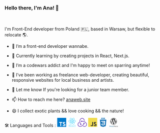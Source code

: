 ### Hello there, I'm Ana! 👋
<br> </br>
I'm Front-End developer from Poland 🇵🇱, based in Warsaw, but flexible to relocate 🌎.

- 🚧 I’m a front-end developer wannabe. 
- 🌱 Currently learning by creating projects in React, Next.js.
- 👯 I’m a codewars addict and I'm happy to meet on sparring anytime!
- 🤔 I’ve been working as freelance web-developer, creating beautiful, responsive websites for local business and artists.

- 💬 Let me know If you're looking for a junior team member. 
- 📫 How to reach me here? <a href="mailto: http://anaweb.site"> anaweb.site </a>
- 😄 I collect exotic plants && love cooking && the nature!

🛠️ Languages and Tools :
<span>
<img style="width: 30px" src="https://github.com/devicons/devicon/blob/master/icons/typescript/typescript-original.svg">
<img style="width: 30px" src="https://github.com/devicons/devicon/blob/master/icons/react/react-original-wordmark.svg">
<img style="width: 30px" src="https://github.com/devicons/devicon/blob/master/icons/redux/redux-original.svg">
<img style="width: 30px" src="https://github.com/devicons/devicon/blob/master/icons/javascript/javascript-original.svg">
<img style="width: 30px" src="https://github.com/devicons/devicon/blob/master/icons/css3/css3-plain-wordmark.svg">
<img style="width: 30px" src="https://github.com/devicons/devicon/blob/master/icons/wordpress/wordpress-original.svg">
</span>




